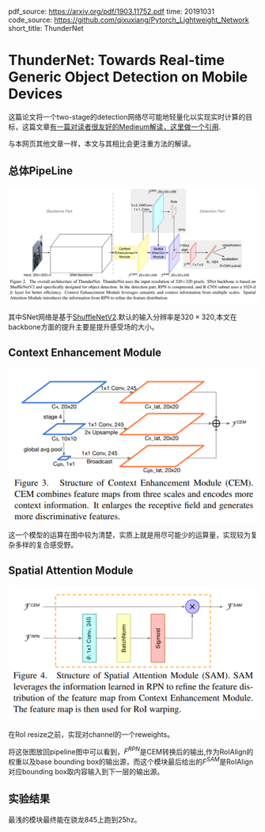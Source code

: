 pdf_source: https://arxiv.org/pdf/1903.11752.pdf
time: 20191031
code_source: https://github.com/qixuxiang/Pytorch_Lightweight_Network
short_title: ThunderNet
# ThunderNet: Towards Real-time Generic Object Detection on Mobile Devices

这篇论文将一个two-stage的detection网络尽可能地轻量化以实现实时计算的目标，这篇文章[有一篇对读者很友好的Medieum解读，这里做一个引用](https://medium.com/@fanzongshaoxing/thundernet-towards-real-time-generic-object-detection%E6%96%87%E7%AB%A0%E8%A7%A3%E6%9E%90-c2f66cd0bf03).

与本网页其他文章一样，本文与其相比会更注重方法的解读。


## 总体PipeLine

![image](res/ThunderNetPipeline.png)

其中SNet网络是基于[ShuffleNetV2](../The&#32;Theory/ShuffleNet&#32;V2:&#32;Practical&#32;Guidelines&#32;for&#32;Efficient&#32;CNN&#32;Architecture&#32;Design.md).默认的输入分辨率是$320\times320$,本文在backbone方面的提升主要是提升感受场的大小。

## Context Enhancement Module

![image](res/ThunderContextEnhancement.png)

这一个模型的运算在图中较为清楚，实质上就是用尽可能少的运算量，实现较为复杂多样的复合感受野。

## Spatial Attention Module

![image](res/ThunderNetSpatialAttention.png)

在RoI resize之前，实现对channel的一个reweights。

将这张图放回pipeline图中可以看到，$F^{RPN}$是CEM转换后的输出,作为RoIAlign的权重以及base bounding box的输出源，而这个模块最后给出的$F^{SAM}$是RoIAlign对应bounding box取内容输入到下一层的输出源。

## 实验结果

最浅的模块最终能在骁龙845上跑到25hz。


